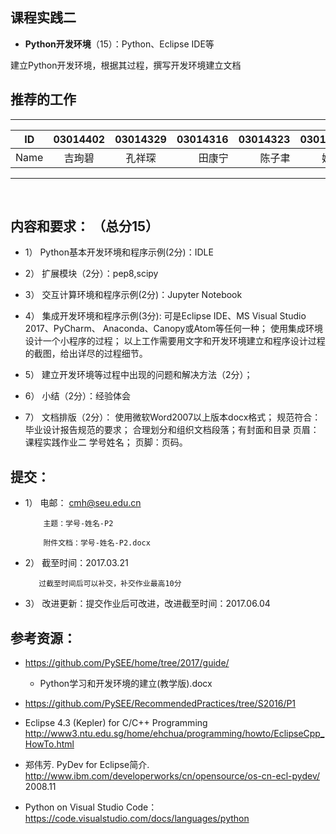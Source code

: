 
## 课程实践二

* **Python开发环境**（15）：Python、Eclipse IDE等

建立Python开发环境，根据其过程，撰写开发环境建立文档

## 推荐的工作 

-----
| ID   | 03014402  |  03014329  |    03014316  |  03014323 |03014404 |03014321 |
| ------|:--------:| :--------:|--------:|----------:|-----------:|----------:|
| Name  |  吉珣碧  |  孔祥琛  |  田康宁 |   陈子聿   |姚依晨   |于天池   |
---------

   
## 内容和要求： （总分15）

* 1）	Python基本开发环境和程序示例(2分)：IDLE

* 2）	扩展模块（2分）：pep8,scipy

* 3）	交互计算环境和程序示例(2分)：Jupyter Notebook
* 4）	集成开发环境和程序示例(3分):
          可是Eclipse IDE、MS Visual Studio 2017、PyCharm、 Anaconda、Canopy或Atom等任何一种；
          使用集成环境设计一个小程序的过程；
         以上工作需要用文字和开发环境建立和程序设计过程的截图，给出详尽的过程细节。

* 5）	建立开发环境等过程中出现的问题和解决方法（2分）；

* 6）	小结（2分）：经验体会

* 7）	文档排版（2分）：
        使用微软Word2007以上版本docx格式；
        规范符合：毕业设计报告规范的要求；
       合理划分和组织文档段落；有封面和目录
       页眉：课程实践作业二  学号姓名； 页脚：页码。

## 提交：

* 1）	电邮： cmh@seu.edu.cn 

          主题：学号-姓名-P2

          附件文档：学号-姓名-P2.docx

* 2）	 截至时间：2017.03.21

         过截至时间后可以补交，补交作业最高10分

* 3）	改进更新：提交作业后可改进，改进截至时间：2017.06.04

## 参考资源：

* https://github.com/PySEE/home/tree/2017/guide/

   * Python学习和开发环境的建立(教学版).docx
   
* https://github.com/PySEE/RecommendedPractices/tree/S2016/P1

* Eclipse 4.3 (Kepler) for C/C++ Programming http://www3.ntu.edu.sg/home/ehchua/programming/howto/EclipseCpp_HowTo.html

* 郑伟芳. PyDev for Eclipse简介. http://www.ibm.com/developerworks/cn/opensource/os-cn-ecl-pydev/   2008.11

* Python on Visual Studio Code： https://code.visualstudio.com/docs/languages/python

